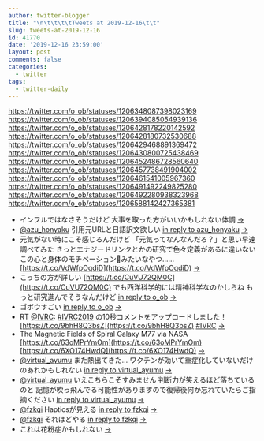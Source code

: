 ```yaml
---
author: twitter-blogger
title: "\n\t\t\t\tTweets at 2019-12-16\t\t"
slug: tweets-at-2019-12-16
id: 41770
date: '2019-12-16 23:59:00'
layout: post
comments: false
categories:
  - twitter
tags:
  - twitter-daily
---
```


https://twitter.com/o_ob/statuses/1206348087398023169 https://twitter.com/o_ob/statuses/1206394085054939136 https://twitter.com/o_ob/statuses/1206428178220142592 https://twitter.com/o_ob/statuses/1206428180732530688 https://twitter.com/o_ob/statuses/1206429468891369472 https://twitter.com/o_ob/statuses/1206430800725438469 https://twitter.com/o_ob/statuses/1206452486728560640 https://twitter.com/o_ob/statuses/1206457738491904002 https://twitter.com/o_ob/statuses/1206461541005967360 https://twitter.com/o_ob/statuses/1206491492249825280 https://twitter.com/o_ob/statuses/1206492280938323968 https://twitter.com/o_ob/statuses/1206588142427365381  

*   インフルではなさそうだけど 大事を取った方がいいかもしれない体調 [->](https://twitter.com/o_ob/statuses/1206348087398023169)
*   [@azu_honyaku](https://twitter.com/azu_honyaku) 引用元URLと日語訳文欲しい [in reply to azu_honyaku](https://twitter.com/azu_honyaku/statuses/1206166190948700160) [->](https://twitter.com/o_ob/statuses/1206394085054939136)
*   元気がない時にこそ感じるんだけど 「元気ってなんなんだろ？」と思い早速調べてみた きっとエナジードリンクとかの研究で色々定義があるに違いない この心と身体のモチベーション💪みたいなやつ…… [https://t.co/VdWfpOqdiD](https://t.co/VdWfpOqdiD) [->](https://twitter.com/o_ob/statuses/1206428178220142592)
*   こっちの方が詳しい [https://t.co/CuVU72QM0C](https://t.co/CuVU72QM0C) でも西洋科学的には精神科学なのかしらね もっと研究進んでそうなんだけど [in reply to o_ob](https://twitter.com/o_ob/statuses/1206428178220142592) [->](https://twitter.com/o_ob/statuses/1206428180732530688)
*   ゴボウすごい [in reply to o_ob](https://twitter.com/o_ob/statuses/1206428178220142592) [->](https://twitter.com/o_ob/statuses/1206429468891369472)
*   RT [@IVRC](https://twitter.com/IVRC): [#IVRC2019](https://twitter.com/search?q=%23IVRC2019&src=hash) の10秒コメントをアップロードしました！ [https://t.co/9bhH8Q3bsZ](https://t.co/9bhH8Q3bsZ) [#IVRC](https://twitter.com/search?q=%23IVRC&src=hash) [->](https://twitter.com/o_ob/statuses/1206430800725438469)
*   The Magnetic Fields of Spiral Galaxy M77 via NASA [https://t.co/63oMPrYmOm](https://t.co/63oMPrYmOm) [https://t.co/6XO174HwdQ](https://t.co/6XO174HwdQ) [->](https://twitter.com/o_ob/statuses/1206452486728560640)
*   [@virtual_ayumu](https://twitter.com/virtual_ayumu) また熱出てきた… ワクチンが効いて重症化していないだけのあれかもしれない [in reply to virtual_ayumu](https://twitter.com/virtual_ayumu/statuses/1206457276363489280) [->](https://twitter.com/o_ob/statuses/1206457738491904002)
*   [@virtual_ayumu](https://twitter.com/virtual_ayumu) いえこちらこそすみません 判断力が笑えるほど落ちているのと 記憶が吹っ飛んでる可能性がありますので復帰後何か忘れていたらご指摘ください [in reply to virtual_ayumu](https://twitter.com/virtual_ayumu/statuses/1206461310008881152) [->](https://twitter.com/o_ob/statuses/1206461541005967360)
*   [@fzkqi](https://twitter.com/fzkqi) Hapticsが見える [in reply to fzkqi](https://twitter.com/fzkqi/statuses/1206490957941633024) [->](https://twitter.com/o_ob/statuses/1206491492249825280)
*   [@fzkqi](https://twitter.com/fzkqi) それはどやる [in reply to fzkqi](https://twitter.com/fzkqi/statuses/1206491688174141446) [->](https://twitter.com/o_ob/statuses/1206492280938323968)
*   これは花粉症かもしれない [->](https://twitter.com/o_ob/statuses/1206588142427365381)